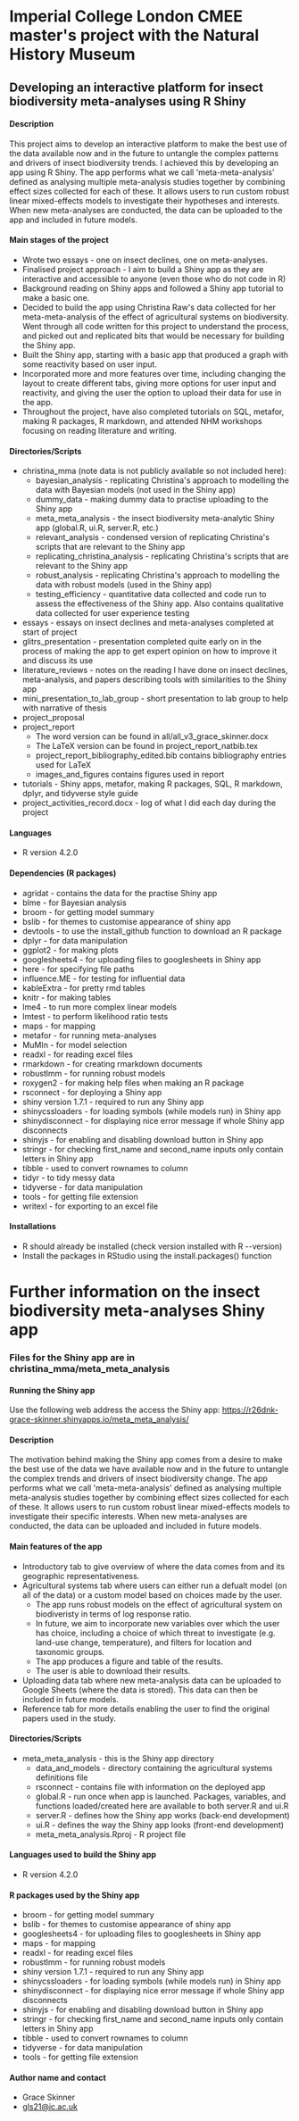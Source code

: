 # Imperial College London CMEE master's project with the Natural History Museum
## Developing an interactive platform for insect biodiversity meta-analyses using R Shiny

#### Description
This project aims to develop an interactive platform to make the best use of the data available now and in the future to untangle the complex patterns and drivers of insect biodiversity trends. I achieved this by developing an app using R Shiny.
The app performs what we call 'meta-meta-analysis' defined as analysing multiple meta-analysis studies together by combining effect sizes collected for each of these.
It allows users to run custom robust linear mixed-effects models to investigate their hypotheses and interests.
When new meta-analyses are conducted, the data can be uploaded to the app and included in future models. 

#### Main stages of the project
* Wrote two essays - one on insect declines, one on meta-analyses. 
* Finalised project approach - I aim to build a Shiny app as they are interactive and accessible to anyone (even those who do not code in R)
* Background reading on Shiny apps and followed a Shiny app tutorial to make a basic one. 
* Decided to build the app using Christina Raw's data collected for her meta-meta-analysis of the effect of agricultural systems on biodiversity. Went through all code written for this project to understand the process, and picked out and replicated bits that would be necessary for building the Shiny app. 
* Built the Shiny app, starting with a basic app that produced a graph with some reactivity based on user input.
* Incorporated more and more features over time, including changing the layout to create different tabs, giving more options for user input and reactivity, and giving the user the option to upload their data for use in the app. 
* Throughout the project, have also completed tutorials on SQL, metafor, making R packages, R markdown, and attended NHM workshops focusing on reading literature and writing. 

#### Directories/Scripts
* christina_mma (note data is not publicly available so not included here):
    * bayesian_analysis - replicating Christina's approach to modelling the data with Bayesian models (not used in the Shiny app)
    * dummy_data - making dummy data to practise uploading to the Shiny app
    * meta_meta_analysis - the insect biodiversity meta-analytic Shiny app (global.R, ui.R, server.R, etc.)
    * relevant_analysis - condensed version of replicating Christina's scripts that are relevant to the Shiny app
    * replicating_christina_analysis - replicating Christina's scripts that are relevant to the Shiny app
    * robust_analysis - replicating Christina's approach to modelling the data with robust models (used in the Shiny app)
    * testing_efficiency - quantitative data collected and code run to assess the effectiveness of the Shiny app. Also contains qualitative data collected for user experience testing
* essays - essays on insect declines and meta-analyses completed at start of project
* glitrs_presentation - presentation completed quite early on in the process of making the app to get expert opinion on how to improve it and discuss its use
* literature_reviews - notes on the reading I have done on insect declines, meta-analysis, and papers describing tools with similarities to the Shiny app
* mini_presentation_to_lab_group - short presentation to lab group to help with narrative of thesis
* project_proposal
* project_report
    * The word version can be found in all/all_v3_grace_skinner.docx
    * The LaTeX version can be found in project_report_natbib.tex
    * project_report_bibliography_edited.bib contains bibliography entries used for LaTeX
    * images_and_figures contains figures used in report
* tutorials - Shiny apps, metafor, making R packages, SQL, R markdown, dplyr, and tidyverse style guide 
* project_activities_record.docx - log of what I did each day during the project

#### Languages
* R version 4.2.0

#### Dependencies (R packages)
* agridat - contains the data for the practise Shiny app
* blme - for Bayesian analysis
* broom - for getting model summary
* bslib - for themes to customise appearance of shiny app
* devtools - to use the install_github function to download an R package
* dplyr - for data manipulation
* ggplot2 - for making plots
* googlesheets4 - for uploading files to googlesheets in Shiny app
* here - for specifying file paths
* influence.ME - for testing for influential data
* kableExtra - for pretty rmd tables
* knitr - for making tables
* lme4 - to run more complex linear models
* lmtest - to perform likelihood ratio tests
* maps - for mapping
* metafor - for running meta-analyses
* MuMIn - for model selection
* readxl - for reading excel files
* rmarkdown - for creating rmarkdown documents
* robustlmm - for running robust models
* roxygen2 - for making help files when making an R package
* rsconnect - for deploying a Shiny app
* shiny version 1.7.1 - required to run any Shiny app
* shinycssloaders - for loading symbols (while models run) in Shiny app
* shinydisconnect - for displaying nice error message if whole Shiny app disconnects
* shinyjs - for enabling and disabling download button in Shiny app
* stringr - for checking first_name and second_name inputs only contain letters in Shiny app
* tibble - used to convert rownames to column
* tidyr - to tidy messy data 
* tidyverse - for data manipulation
* tools - for getting file extension
* writexl - for exporting to an excel file

#### Installations
* R should already be installed (check version installed with R --version)
* Install the packages in RStudio using the install.packages() function


# Further information on the insect biodiversity meta-analyses Shiny app
### Files for the Shiny app are in christina_mma/meta_meta_analysis

#### Running the Shiny app
Use the following web address the access the Shiny app:
https://r26dnk-grace-skinner.shinyapps.io/meta_meta_analysis/ 

#### Description
The motivation behind making the Shiny app comes from a desire to make the best use of the data we have available now and in the future to untangle the complex trends and drivers of insect biodiversity change. 
The app performs what we call 'meta-meta-analysis' defined as analysing multiple meta-analysis studies together by combining effect sizes collected for each of these.
It allows users to run custom robust linear mixed-effects models to investigate their specific interests.
When new meta-analyses are conducted, the data can be uploaded and included in future models. 

#### Main features of the app
* Introductory tab to give overview of where the data comes from and its geographic representativeness.
* Agricultural systems tab where users can either run a defualt model (on all of the data) or a custom model based on choices made by the user.
    * The app runs robust models on the effect of agricultural system on biodiveristy in terms of log response ratio. 
    * In future, we aim to incorporate new variables over which the user has choice, including a choice of which threat to investigate (e.g. land-use change, temperature), and filters for location and taxonomic groups.
    * The app produces a figure and table of the results.
    * The user is able to download their results.
* Uploading data tab where new meta-analysis data can be uploaded to Google Sheets (where the data is stored). This data can then be included in future models. 
* Reference tab for more details enabling the user to find the original papers used in the study.   

#### Directories/Scripts
* meta_meta_analysis - this is the Shiny app directory
   * data_and_models - directory containing the agricultural systems definitions file
   * rsconnect - contains file with information on the deployed app
   * global.R - run once when app is launched. Packages, variables, and functions loaded/created here are available to both server.R and ui.R
   * server.R - defines how the Shiny app works (back-end development)
   * ui.R - defines the way the Shiny app looks (front-end development)
   * meta_meta_analysis.Rproj - R project file

#### Languages used to build the Shiny app
* R version 4.2.0

#### R packages used by the Shiny app 
* broom - for getting model summary
* bslib - for themes to customise appearance of shiny app
* googlesheets4 - for uploading files to googlesheets in Shiny app
* maps - for mapping
* readxl - for reading excel files
* robustlmm - for running robust models
* shiny version 1.7.1 - required to run any Shiny app
* shinycssloaders - for loading symbols (while models run) in Shiny app
* shinydisconnect - for displaying nice error message if whole Shiny app disconnects
* shinyjs - for enabling and disabling download button in Shiny app
* stringr - for checking first_name and second_name inputs only contain letters in Shiny app
* tibble - used to convert rownames to column
* tidyverse - for data manipulation
* tools - for getting file extension

#### Author name and contact
* Grace Skinner
* gls21@ic.ac.uk
